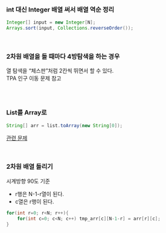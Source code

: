 
### int 대신 Integer 배열 써서 배열 역순 정리
```java
Integer[] input = new Integer[N];
Arrays.sort(input, Collections.reverseOrder());
```
<br>
  
### 2차원 배열을 돌 때마다 4방탐색을 하는 경우  
열 탐색을 “체스판”처럼 2칸씩 뛰면서 할 수 있다.   
TPA 인구 이동 문제 참고
```java

```

<br>

### List를 Array로
```java
String[] arr = list.toArray(new String[0]);
```
[관련 문제](https://github.com/AtomicLiquors/Algorithm_Practice/blob/main/array/Main_20920.java)

<br>

### 2차원 배열 돌리기
시계방향 90도 기준
- r행은 N-1-r열이 된다.
- c열은 r행이 된다.
```java
for(int r=0; r<N; r++){
	for(int c=0; c<N; c++) tmp_arr[c][N-1-r] = arr[r][c];
}
```
